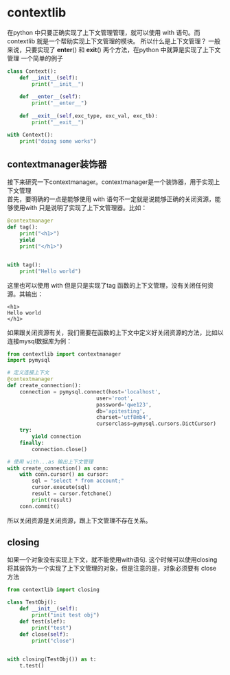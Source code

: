 # contextlib
在python 中只要正确实现了上下文管理管理，就可以使用 with 语句。而 contextlib 就是一个帮助实现上下文管理的模块。
所以什么是上下文管理？ 一般来说，只要实现了 __enter__() 和 __exit__() 两个方法，在python 中就算是实现了上下文管理
一个简单的例子
```py
class Context():
    def __init__(self):
        print("__init__")
    
    def __enter__(self):
        print("__enter__")
    
    def __exit__(self,exc_type, exc_val, exc_tb):
        print("__exit__")

with Context():
    print("doing some works")
```
## contextmanager装饰器
接下来研究一下contextmanager。contextmanager是一个装饰器，用于实现上下文管理  
首先，要明确的一点是能够使用 with 语句不一定就是说能够正确的关闭资源，能够使用with 只是说明了实现了上下文管理器。比如：
```py
@contextmanager
def tag():
    print("<h1>")
    yield 
    print("</h1>")


with tag():
    print("Hello world")
```
这里也可以使用 with 但是只是实现了tag 函数的上下文管理，没有关闭任何资源。其输出：
```
<h1>
Hello world
</h1>
```
如果跟关闭资源有关，我们需要在函数的上下文中定义好关闭资源的方法，比如以连接mysql数据库为例：
```py
from contextlib import contextmanager
import pymysql

# 定义连接上下文
@contextmanager
def create_connection():
    connection = pymysql.connect(host='localhost',
                             user='root',
                             password='qwe123',
                             db='apitesting',
                             charset='utf8mb4',
                             cursorclass=pymysql.cursors.DictCursor)
    try:
        yield connection
    finally:
        connection.close()

# 使用 with...as 输出上下文管理
with create_connection() as conn:
    with conn.cursor() as cursor:
        sql = "select * from account;"
        cursor.execute(sql)
        result = cursor.fetchone()
        print(result)
    conn.commit()
```
所以关闭资源是关闭资源，跟上下文管理不存在关系。


## closing
如果一个对象没有实现上下文，就不能使用with语句. 这个时候可以使用closing 将其装饰为一个实现了上下文管理的对象，但是注意的是，对象必须要有 close 方法
```py
from contextlib import closing

class TestObj():
    def __init__(self):
        print("init test obj")
    def test(slef):
        print("test")
    def close(self):
        print("close")
    

with closing(TestObj()) as t:
    t.test()
```
